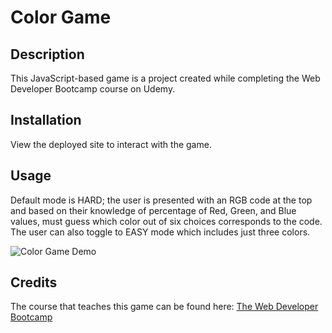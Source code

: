# Color Game
## Description
This JavaScript-based game is a project created while completing the Web Developer Bootcamp course on Udemy.

## Installation
View the deployed site to interact with the game.

## Usage
Default mode is HARD; the user is presented with an RGB code at the top and based on their knowledge of percentage of Red, Green, and Blue values, must guess which color out of six choices corresponds to the code. The user can also toggle to EASY mode which includes just three colors.

![Color Game Demo](https://i.gyazo.com/d2d6203086e4f8c0f64304ad5c133e00.gif)

## Credits
The course that teaches this game can be found here:
[The Web Developer Bootcamp](https://www.udemy.com/course/the-web-developer-bootcamp/)
